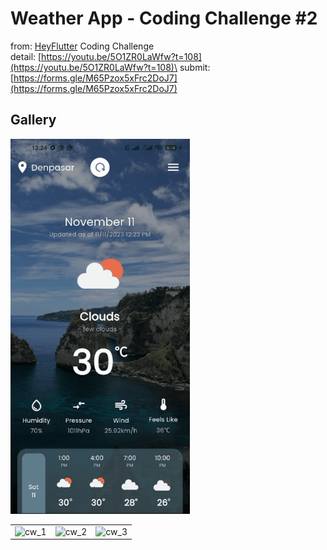 # Weather App - Coding Challenge #2

from: [HeyFlutter](https://www.youtube.com/@HeyFlutter) Coding Challenge\
detail: [https://youtu.be/5O1ZR0LaWfw?t=108](https://youtu.be/5O1ZR0LaWfw?t=108)\
submit: [https://forms.gle/M65Pzox5xFrc2DoJ7](https://forms.gle/M65Pzox5xFrc2DoJ7)

## Gallery

<img src="https://raw.githubusercontent.com/indratrisnar/weather_app_challenge/main/pics/current_weather.gif" alt="current_weather" height="600">

|                                                                                                                                                                                                                                   |                                                                                                                                                                                                                                   |                                                                                                                                                                                                                                   |
| --------------------------------------------------------------------------------------------------------------------------------------------------------------------------------------------------------------------------------- | --------------------------------------------------------------------------------------------------------------------------------------------------------------------------------------------------------------------------------- | --------------------------------------------------------------------------------------------------------------------------------------------------------------------------------------------------------------------------------- |
| <image src="https://raw.githubusercontent.com/indratrisnar/d_chart/raw/master/pics/cw_1.jpg" caption="" alt="cw_1" height="" width="350" position="center" command="fill" option="q100" class="img-fluid" title=""  webp="false"> | <image src="https://raw.githubusercontent.com/indratrisnar/d_chart/raw/master/pics/cw_2.jpg" caption="" alt="cw_2" height="" width="350" position="center" command="fill" option="q100" class="img-fluid" title=""  webp="false"> | <image src="https://raw.githubusercontent.com/indratrisnar/d_chart/raw/master/pics/cw_3.jpg" caption="" alt="cw_3" height="" width="350" position="center" command="fill" option="q100" class="img-fluid" title=""  webp="false"> |
